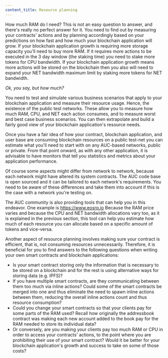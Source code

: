 ```yaml
---
content_title: Resource planning
---
```


How much RAM do I need? This is not an easy question to answer, and there's really no perfect answer for it. You need to find out by measuring your contracts' actions and by planning accordingly based on your predictions on how fast and how much your blockchain application will grow. If your blockchain application growth is requiring more storage capacity you'll need to buy more RAM.  If it requires more actions to be executed in the 3 day window (the staking time) you need to stake more tokens for CPU bandwidth.  If your blockchain application growth means more actions will be stored on the blockchain then you also will need to expand your NET bandwidth maximum limit by staking more tokens for NET bandwidth.

*Ok, you say, but how much?*

You need to test and simulate various business scenarios that apply to your blockchain application and measure their resource usage.  Hence, the existence of the public test networks. These allow you to measure how much RAM, CPU, and NET each action consumes, and to measure worst and best case business scenarios. You can then extrapolate and build a fairly good view of your blockchain application's resource needs.

Once you have a fair idea of how your contract, blockchain application, and user base are consuming blockchain resources on a public test-net you can estimate what you'll need to start with on any AUC-based networks, public or private.  From that point onward, as with any other application, it is advisable to have monitors that tell you statistics and metrics about your application performance.

Of course some aspects might differ from network to network, because each network might have altered its system contracts.  The AUC code base is open sourced and it can be tailored to each network's requirements. You need to be aware of these differences and take them into account if this is the case with a network you're testing on.

The AUC community is also providing tools that can help you in this endeavor. One example is https://www.eosrp.io
Because the RAM price varies and because the CPU and NET bandwidth allocations vary too, as it is explained in the previous section, this tool can help you estimate how much of each resource you can allocate based on a specific amount of tokens and vice-versa.

Another aspect of resource planning involves making sure your contract is efficient, that is, not consuming resources unnecessarily. Therefore, it is beneficial for you to find answers to the following questions when writing your own smart contracts and blockchain applications:

  * Is your smart contract storing only the information that is necessary to be stored on a blockchain and for the rest is using alternative ways for storing data (e.g. IPFS)?
  * If you have multiple smart contracts, are they communicating between them too much via inline actions? Could some of the smart contracts be merged into one and thus eliminate the need to spawn inline actions between them, reducing the overall inline actions count and thus resource consumption?
  * Could you change your smart contracts so that your clients pay for some parts of the RAM used? Recall how originally the addressbook contract was making each new account added to the book pay for the RAM needed to store its individual data? 
  * Or conversely, are you making your clients pay too much RAM or CPU in order to access your contracts' actions, to the point where you are prohibiting their use of your smart contract? Would it be better for your blockchain application's growth and success to take on some of those costs?
